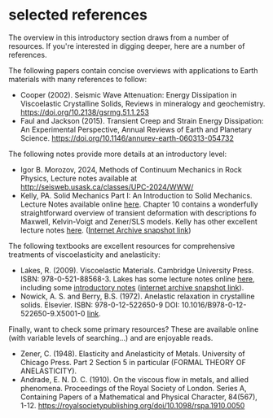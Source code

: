 # selected references

The overview in this introductory section draws from a number of resources. If you're interested in digging deeper, here are a number of references.

The following papers contain concise overviews with applications to Earth materials with many references to follow:

* Cooper (2002). Seismic Wave Attenuation: Energy Dissipation in Viscoelastic Crystalline Solids, Reviews in mineralogy and geochemistry. https://doi.org/10.2138/gsrmg.51.1.253
* Faul and Jackson (2015). Transient Creep and Strain Energy Dissipation: An Experimental Perspective, Annual Reviews of Earth and Planetary Science. https://doi.org/10.1146/annurev-earth-060313-054732

The following notes provide more details at an introductory level:

* Igor B. Morozov, 2024, Methods of Continuum Mechanics in Rock Physics, Lecture notes available at http://seisweb.usask.ca/classes/UPC-2024/WWW/
* Kelly, PA. Solid Mechanics Part I: An Introduction to Solid Mechanics. Lecture Notes available online [here](https://pkel015.connect.amazon.auckland.ac.nz/SolidMechanicsBooks/Part_I/index.html). Chapter 10 contains a wonderfully straightforward overview of transient deformation with descriptions fo Maxwell, Kelvin-Voigt and Zener/SLS models. Kelly has other excellent lecture notes [here](https://pkel015.connect.amazon.auckland.ac.nz/SolidMechanicsBooks/index.html). ([Internet Archive snapshot link](https://web.archive.org/web/20250926150657/https://pkel015.connect.amazon.auckland.ac.nz/SolidMechanicsBooks/index.html))

The following textbooks are excellent resources for comprehensive treatments of viscoelasticity and anelasticity:

* Lakes, R. (2009). Viscoelastic Materials. Cambridge University Press. ISBN: 978-0-521-88568-3. Lakes has some lecture notes online [here](https://silver.neep.wisc.edu/~lakes/VE.html), including some [introductory notes](https://silver.neep.wisc.edu/~lakes/EMAviscoFr.html) ([internet archive snapshot link](https://web.archive.org/web/20250729105648/https://silver.neep.wisc.edu/~lakes/VE.html)).
* Nowick, A. S. and Berry, B.S. (1972). Anelastic relaxation in crystalline solids. Elsevier. ISBN: 978-0-12-522650-9
DOI: 10.1016/B978-0-12-522650-9.X5001-0 [link](https://www.sciencedirect.com/book/9780125226509/anelastic-relaxation-in-crystalline-solids).

Finally, want to check some primary resources? These are available online (with variable levels of searching...) and are enjoyable reads.

* Zener, C. (1948). Elasticity and Anelasticity of Metals. University of Chicago Press. Part 2 Section 5 in particular (FORMAL THEORY OF ANELASTICITY).
* Andrade, E. N. D. C. (1910). On the viscous flow in metals, and allied phenomena. Proceedings of the Royal Society of London. Series A, Containing Papers of a Mathematical and Physical Character, 84(567), 1-12. https://royalsocietypublishing.org/doi/10.1098/rspa.1910.0050

